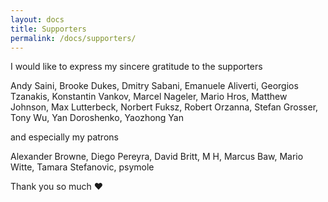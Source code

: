 ```yaml
---
layout: docs
title: Supporters
permalink: /docs/supporters/
---
```


I would like to express my sincere gratitude to the supporters

Andy Saini,
Brooke Dukes,
Dmitry Sabani,
Emanuele Aliverti,
Georgios Tzanakis,
Konstantin Vankov,
Marcel Nageler,
Mario Hros,
Matthew Johnson,
Max Lutterbeck,
Norbert Fuksz,
Robert Orzanna,
Stefan Grosser,
Tony Wu,
Yan Doroshenko,
Yaozhong Yan

and especially my patrons

Alexander Browne,
Diego Pereyra,
David Britt,
M H,
Marcus Baw,
Mario Witte,
Tamara Stefanovic,
psymole

Thank you so much ❤️
